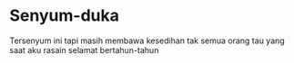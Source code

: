 # Senyum-duka
Tersenyum ini tapi masih membawa kesedihan tak semua orang tau yang saat aku rasain selamat bertahun-tahun
